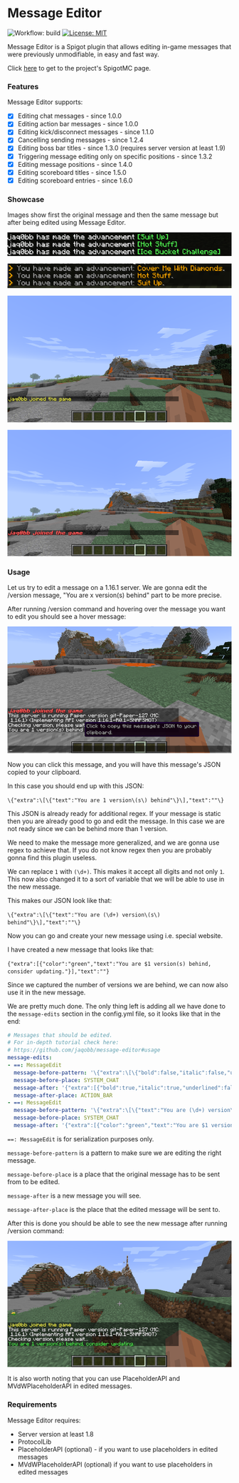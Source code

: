 # Message Editor 
![Workflow: build](https://github.com/jaqobb/message-editor/workflows/build/badge.svg) [![License: MIT](https://img.shields.io/badge/License-MIT-blue.svg)](https://opensource.org/licenses/MIT)

Message Editor is a Spigot plugin that allows editing in-game messages that were previously unmodifiable, in easy and fast way.

Click [here](https://www.spigotmc.org/resources/message-editor.82154/) to get to the project's SpigotMC page.

### Features

Message Editor supports:
* [x] Editing chat messages - since 1.0.0
* [x] Editing action bar messages - since 1.0.0
* [x] Editing kick/disconnect messages - since 1.1.0
* [x] Cancelling sending messages - since 1.2.4
* [x] Editing boss bar titles - since 1.3.0 (requires server version at least 1.9)
* [x] Triggering message editing only on specific positions - since 1.3.2
* [x] Editing message positions - since 1.4.0
* [x] Editing scoreboard titles - since 1.5.0
* [x] Editing scoreboard entries - since 1.6.0

### Showcase

Images show first the original message and then the same message but after being edited using Message Editor.

![](images/showcase_before_2.png)

![](images/showcase_after_2.png)

![](images/showcase_before.png)

![](images/showcase_after.png)

### Usage

Let us try to edit a message on a 1.16.1 server. We are gonna edit the /version message, "You are x version(s) behind" part to be more precise.

After running /version command and hovering over the message you want to edit you should see a hover message:

![](images/usage_before.png)

Now you can click this message, and you will have this message's JSON copied to your clipboard.

In this case you should end up with this JSON:

`\{"extra":\[\{"text":"You are 1 version\(s\) behind"\}\],"text":""\}`

This JSON is already ready for additional regex. If your message is static then you are already good to go and edit the message. In this case we are not ready since we can be behind more than 1 version.

We need to make the message more generalized, and we are gonna use regex to achieve that. If you do not know regex then you are probably gonna find this plugin useless.

We can replace `1` with `(\d+)`. This makes it accept all digits and not only `1`. This now also changed it to a sort of variable that we will be able to use in the new message.

This makes our JSON look like that:

`\{"extra":\[\{"text":"You are (\d+) version\(s\) behind"\}\],"text":""\}`

Now you can go and create your new message using i.e. special website.

I have created a new message that looks like that:

`{"extra":[{"color":"green","text":"You are $1 version(s) behind, consider updating."}],"text":""}`

Since we captured the number of versions we are behind, we can now also use it in the new message.

We are pretty much done. The only thing left is adding all we have done to the `message-edits` section in the config.yml file, so it looks like that in the end:
```yml
# Messages that should be edited.
# For in-depth tutorial check here:
# https://github.com/jaqobb/message-editor#usage
message-edits:
- ==: MessageEdit
  message-before-pattern: '\{"extra":\[\{"bold":false,"italic":false,"underlined":false,"strikethrough":false,"obfuscated":false,"color":"yellow","text":"([a-zA-Z0-9_]{3,16}) joined the game"\}\],"text":""\}'
  message-before-place: SYSTEM_CHAT
  message-after: '{"extra":[{"bold":true,"italic":true,"underlined":false,"strikethrough":false,"obfuscated":false,"color":"red","text":"$1 joined the game"}],"text":""}'
  message-after-place: ACTION_BAR
- ==: MessageEdit
  message-before-pattern: '\{"extra":\[\{"text":"You are (\d+) version\(s\) behind"\}\],"text":""\}'
  message-before-place: SYSTEM_CHAT
  message-after: '{"extra":[{"color":"green","text":"You are $1 version(s) behind. Consider updating."}],"text":""}'
```

`==: MessageEdit` is for serialization purposes only.

`message-before-pattern` is a pattern to make sure we are editing the right message.

`message-before-place` is a place that the original message has to be sent from to be edited.

`message-after` is a new message you will see.

`message-after-place` is the place that the edited message will be sent to.

After this is done you should be able to see the new message after running /version command:

![](images/usage_after.png)

It is also worth noting that you can use PlaceholderAPI and MVdWPlaceholderAPI in edited messages.

### Requirements

Message Editor requires:
* Server version at least 1.8
* ProtocolLib
* PlaceholderAPI (optional) - if you want to use placeholders in edited messages
* MVdWPlaceholderAPI (optional) if you want to use placeholders in edited messages
